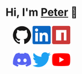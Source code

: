 <h1 align="center">Hi, I'm <a href="https://peterhan.dev">Peter</a> 👋</h1>

<p align="center">
  <a href="https://github.com/peterthehan"><img alt="GitHub" title="GitHub" height="48" width="48" src="assets/github.svg"></a>
  <a href="https://www.linkedin.com/in/peterthehan"><img alt="LinkedIn" title="LinkedIn" height="48" width="48" src="assets/linkedin.svg"></a>
  <a href="https://www.npmjs.com/~peterthehan"><img alt="npm" title="npm" height="48" width="48" src="assets/npm.svg"></a>
</p>

<p align="center">
  <a href="https://discord.gg/WjEFnzC"><img alt="Discord" title="Discord" height="48" width="48" src="assets/discord.svg"></a>
  <a href="https://twitter.com/PeterTheHan"><img alt="Twitter" title="Twitter" height="48" width="48" src="assets/twitter.svg"></a>
  <a href="https://youtube.com/@peterthehan"><img alt="YouTube" title="YouTube" height="48" width="48" src="assets/youtube.svg"></a>
</p>
